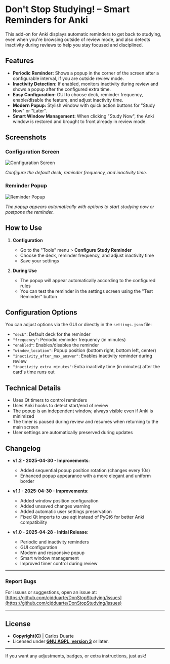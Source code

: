 # **Don't Stop Studying! – Smart Reminders for Anki**

This add-on for Anki displays automatic reminders to get back to studying, even when you're browsing outside of review mode, and also detects inactivity during reviews to help you stay focused and disciplined.

## **Features**

- **Periodic Reminder:** Shows a popup in the corner of the screen after a configurable interval, if you are outside review mode.
- **Inactivity Detection:** If enabled, monitors inactivity during review and shows a popup after the configured extra time.
- **Easy Configuration:** GUI to choose deck, reminder frequency, enable/disable the feature, and adjust inactivity time.
- **Modern Popup:** Stylish window with quick action buttons for "Study Now" or "Later".
- **Smart Window Management:** When clicking "Study Now", the Anki window is restored and brought to front already in review mode.

## **Screenshots**

### Configuration Screen
![Configuration Screen](https://i.ibb.co/4ZTznQMd/image.png)

*Configure the default deck, reminder frequency, and inactivity time.*

### Reminder Popup
![Reminder Popup](https://i.ibb.co/JWKbb4SV/image.png)

*The popup appears automatically with options to start studying now or postpone the reminder.*

## **How to Use**

1. **Configuration**
   - Go to the "Tools" menu > **Configure Study Reminder**
   - Choose the deck, reminder frequency, and adjust inactivity time
   - Save your settings

2. **During Use**
   - The popup will appear automatically according to the configured rules
   - You can test the reminder in the settings screen using the "Test Reminder" button

## **Configuration Options**

You can adjust options via the GUI or directly in the `settings.json` file:

- `"deck"`: Default deck for the reminder
- `"frequency"`: Periodic reminder frequency (in minutes)
- `"enabled"`: Enables/disables the reminder
- `"window_location"`: Popup position (bottom right, bottom left, center)
- `"inactivity_after_max_answer"`: Enables inactivity reminder during review
- `"inactivity_extra_minutes"`: Extra inactivity time (in minutes) after the card's time runs out

## **Technical Details**

- Uses Qt timers to control reminders
- Uses Anki hooks to detect start/end of review
- The popup is an independent window, always visible even if Anki is minimized
- The timer is paused during review and resumes when returning to the main screen
- User settings are automatically preserved during updates

## **Changelog**

- **v1.2 - 2025-04-30 - Improvements**:
  - Added sequential popup position rotation (changes every 10s)
  - Enhanced popup appearance with a more elegant and uniform border

- **v1.1 - 2025-04-30 - Improvements**:
  - Added window position configuration
  - Added unsaved changes warning
  - Added automatic user settings preservation
  - Fixed Qt imports to use aqt instead of PyQt6 for better Anki compatibility

- **v1.0 - 2025-04-28 - Initial Release**:
  - Periodic and inactivity reminders
  - GUI configuration
  - Modern and responsive popup
  - Smart window management
  - Improved timer control during review

---

### **Report Bugs**
For issues or suggestions, open an issue at:
[https://github.com/cjdduarte/DonStopStudying/issues](https://github.com/cjdduarte/DonStopStudying/issues)

---

## **License**

- **Copyright(C)** | Carlos Duarte
- Licensed under **[GNU AGPL, version 3](http://www.gnu.org/licenses/agpl.html)** or later.

---

If you want any adjustments, badges, or extra instructions, just ask!
